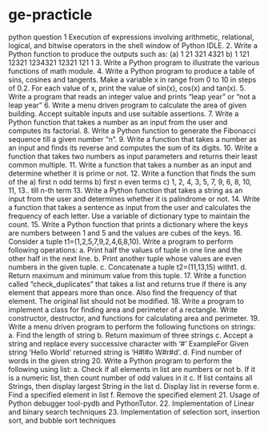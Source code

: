 # ge-practicle
python question
1 Execution of expressions involving arithmetic, relational, logical, and bitwise
operators in the shell window of Python IDLE.
2. Write a Python function to produce the outputs such as:
(a) 1
21
 321
4321
b) 1
 121
 12321
1234321
 12321
 121
 1
3. Write a Python program to illustrate the various functions of math module.
4. Write a Python program to produce a table of sins, cosines and tangents. Make a
variable x in range from 0 to 10 in steps of 0.2. For each value of x, print the
value of sin(x), cos(x) and tan(x).
5. Write a program that reads an integer value and prints “leap year” or “not a leap
year”
6. Write a menu driven program to calculate the area of given building. Accept
suitable inputs and use suitable assertions.
7. Write a Python function that takes a number as an input from the user and
computes its factorial.
8. Write a Python function to generate the Fibonacci sequence till a given number
“n”.
9. Write a function that takes a number as an input and finds its reverse and
computes the sum of its digits.
10. Write a function that takes two numbers as input parameters and returns their
least common multiple.
11. Write a function that takes a number as an input and determine whether it is
prime or not.
12. Write a function that finds the sum of the
a) first n odd terms
b) first n even terms
c) 1, 2, 4, 3, 5, 7, 9, 6, 8, 10, 11, 13.. till n-th term
13. Write a Python function that takes a string as an input from the user and
determines whether it is palindrome or not.
14. Write a function that takes a sentence as input from the user and calculates the
frequency of each letter. Use a variable of dictionary type to maintain the count.
15. Write a Python function that prints a dictionary where the keys are numbers
between 1 and 5 and the values are cubes of the keys.
16. Consider a tuple t1=(1,2,5,7,9,2,4,6,8,10). Write a program to perform following
operations:
a. Print half the values of tuple in one line and the other half in the next line.
b. Print another tuple whose values are even numbers in the given tuple.
c. Concatenate a tuple t2=(11,13,15) witht1.
d. Return maximum and minimum value from this tuple.
17. Write a function called “check_duplicates” that takes a list and returns true if
there is any element that appears more than once. Also find the frequency of that
element. The original list should not be modified.
18. Write a program to implement a class for finding area and perimeter of a
rectangle. Write constructor, destructor, and functions for calculating area and
perimeter.
19. Write a menu driven program to perform the following functions on strings:
a. Find the length of string
b. Return maximum of three strings
c. Accept a string and replace every successive character with ‘#’ ExampleFor Given string ‘Hello World’ returned string is ‘H#l#o W#r#d’.
d. Find number of words in the given string
20. Write a Python program to perform the following using list:
a. Check if all elements in list are numbers or not
b. If it is a numeric list, then count number of odd values in it
c. If list contains all Strings, then display largest String in the list
d. Display list in reverse form
e. Find a specified element in list
f. Remove the specified element
21. Usage of Python debugger tool-pydb and PythonTutor.
22. Implementation of Linear and binary search techniques
23. Implementation of selection sort, insertion sort, and bubble sort techniques
